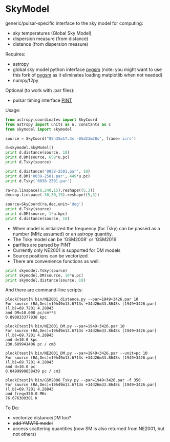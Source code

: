 # SkyModel
generic/pulsar-specific interface to the sky model for computing:
 * sky temperatures (Global Sky Model)
 * dispersion measure (from distance)
 * distance (from dispersion measure)

Requires:
 * astropy
 * global sky model python interface [pygsm](https://github.com/telegraphic/PyGSM) (note: you might want to use this fork of [pygsm](https://github.com/dlakaplan/PyGSM) as it eliminates loading matplotlib when not needed)
 * numpy/f2py
 
Optional (to work with .par files):
 * pulsar timing interface [PINT](https://github.com/nanograv/PINT)
 
Usage:
```python
from astropy.coordinates import SkyCoord
from astropy import units as u, constants as c
from skymodel import skymodel

source = SkyCoord("05h35m17.3s -05d23m28s", frame='icrs')

d=skymodel.SkyModel()
print d.distance(source, 10)
print d.DM(source, 659*u.pc)
print d.Tsky(source)

print d.distance('0038-2501.par', 10)
print d.DM('0038-2501.par', 449*u.pc)
print d.Tsky('0038-2501.par')

ra=np.linspace(0,240,15).reshape((5,3))
dec=np.linspace(-30,30,15).reshape((5,3))

source=SkyCoord(ra,dec,unit='deg')
print d.Tsky(source)
print d.DM(source, 1*u.kpc)
print d.distance(source, 10)

```

 * When model is initialized the frequency (for Tsky) can be passed as a number (MHz assumed) or an astropy quantity.
 * The Tsky model can be 'GSM2008' or 'GSM2016'
 * parfiles are parsed by PINT
 * Currently only NE2001 is supported for DM models
 * Source positions can be vectorized
 * There are convenience functions as well:
 ```python
 print skymodel.Tsky(source)
 print skymodel.DM(source, 10*u.pc)
 print skymodel.distance(source, 10)
```

And there are command-line scripts:
```
plock[test]% bin/NE2001_distance.py --par=1949+3426.par 10
For source (RA,Dec)=19h49m13.6713s +34d26m33.8648s [1949+3426.par]
(l,b)=69.7201 4.28843
and DM=10.000 pc/cm**3
0.890833377838 kpc

plock[test]% bin/NE2001_DM.py --par=1949+3426.par 10
For source (RA,Dec)=19h49m13.6713s +34d26m33.8648s [1949+3426.par]
(l,b)=69.7201 4.28843
and d=10.0 kpc
230.689941406 pc / cm3

plock[test]% bin/NE2001_DM.py --par=1949+3426.par --unit=pc 10
For source (RA,Dec)=19h49m13.6713s +34d26m33.8648s [1949+3426.par]
(l,b)=69.7201 4.28843
and d=10.0 pc
0.0499999858439 pc / cm3

plock[test]% bin/GSM2008_Tsky.py --par=1949+3426.par -f 350
For source (RA,Dec)=19h49m13.6713s +34d26m33.8648s [1949+3426.par]
(l,b)=69.7201 4.28843
and freq=350.0 MHz
76.676389301 K
```

To Do:
 * vectorize distance/DM too?
 * ~~add YMW16 model~~
 * access scattering quantities (now SM is also returned from NE2001, but not others)



